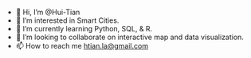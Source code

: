 - 👋 Hi, I’m @Hui-Tian
- 👀 I’m interested in Smart Cities.
- 🌱 I’m currently learning Python, SQL, & R.
- 💞️ I’m looking to collaborate on interactive map and data visualization.
- 📫 How to reach me htian.la@gmail.com

<!---
Hui-Tian/Hui-Tian is a ✨ special ✨ repository because its `README.md` (this file) appears on your GitHub profile.
You can click the Preview link to take a look at your changes.
--->
